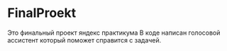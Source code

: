 # FinalProekt
Это финальный проект яндекс практикума
В коде написан голосовой ассистент который поможет справится с задачей.

